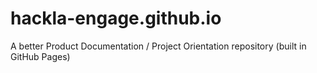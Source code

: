 # hackla-engage.github.io
A better Product Documentation / Project Orientation repository (built in GitHub Pages)
